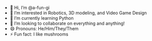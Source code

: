 - 👋 Hi, I’m @a-fun-gi
- 👀 I’m interested in Robotics, 3D modeling, and Video Game Design
- 🌱 I’m currently learning Python
- 💞️ I’m looking to collaborate on everything and anything!
- 😄 Pronouns: He/Him/They/Them
- ⚡ Fun fact: I like mushrooms

<!---
a-fun-gi/a-fun-gi is a ✨ special ✨ repository because its `README.md` (this file) appears on your GitHub profile.
You can click the Preview link to take a look at your changes.
--->
